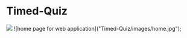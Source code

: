 # Timed-Quiz
<img src = "path/to/this/home.jpg"/>
![home page for web application]("Timed-Quiz/images/home.jpg");

